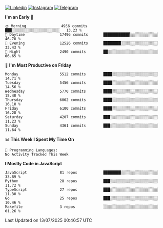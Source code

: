 [![Linkedin](https://img.shields.io/badge/-Archie-blue?style=flat-square&labelColor=gray&logo=Linkedin&logoColor=white&link=https://www.linkedin.com/in/archisdi)](https://www.linkedin.com/in/archisdi)
[![Instagram](https://img.shields.io/badge/-@archisdi-orange?style=flat-square&labelColor=gray&logo=Instagram&logoColor=white&link=https://www.instagram.com/archisdi)](https://www.instagram.com/archisdi)
[![Telegram](https://img.shields.io/badge/-aai-informational?style=flat-square&labelColor=gray&logo=telegram&logoColor=white&link=https://t.me/archisdi)](https://t.me/archisdi)

<!--START_SECTION:waka-->
**I'm an Early 🐤** 

```text
🌞 Morning                4956 commits        ███░░░░░░░░░░░░░░░░░░░░░░   13.23 % 
🌆 Daytime                17496 commits       ████████████░░░░░░░░░░░░░   46.70 % 
🌃 Evening                12526 commits       ████████░░░░░░░░░░░░░░░░░   33.43 % 
🌙 Night                  2490 commits        ██░░░░░░░░░░░░░░░░░░░░░░░   06.65 % 
```
📅 **I'm Most Productive on Friday** 

```text
Monday                   5512 commits        ████░░░░░░░░░░░░░░░░░░░░░   14.71 % 
Tuesday                  5456 commits        ████░░░░░░░░░░░░░░░░░░░░░   14.56 % 
Wednesday                5770 commits        ████░░░░░░░░░░░░░░░░░░░░░   15.40 % 
Thursday                 6062 commits        ████░░░░░░░░░░░░░░░░░░░░░   16.18 % 
Friday                   6100 commits        ████░░░░░░░░░░░░░░░░░░░░░   16.28 % 
Saturday                 4207 commits        ███░░░░░░░░░░░░░░░░░░░░░░   11.23 % 
Sunday                   4361 commits        ███░░░░░░░░░░░░░░░░░░░░░░   11.64 % 
```


📊 **This Week I Spent My Time On** 

```text
💬 Programming Languages: 
No Activity Tracked This Week
```

**I Mostly Code in JavaScript** 

```text
JavaScript               81 repos            ████████░░░░░░░░░░░░░░░░░   33.89 % 
Python                   28 repos            ███░░░░░░░░░░░░░░░░░░░░░░   11.72 % 
TypeScript               27 repos            ███░░░░░░░░░░░░░░░░░░░░░░   11.30 % 
Go                       25 repos            ███░░░░░░░░░░░░░░░░░░░░░░   10.46 % 
Makefile                 3 repos             ░░░░░░░░░░░░░░░░░░░░░░░░░   01.26 % 
```




 Last Updated on 13/07/2025 00:46:57 UTC
<!--END_SECTION:waka-->
